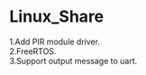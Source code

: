 # Linux_Share

1.Add PIR module driver.							                                                                 
2.FreeRTOS.																																												
3.Support output message to uart.																					
